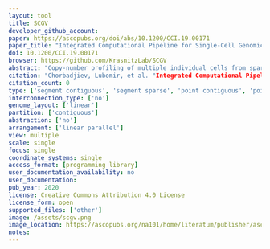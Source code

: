 ```yaml
---
layout: tool 
title: SCGV
developer_github_account: 
paper: https://ascopubs.org/doi/abs/10.1200/CCI.19.00171
paper_title: "Integrated Computational Pipeline for Single-Cell Genomic Profiling"
doi: 10.1200/CCI.19.00171
browser: https://github.com/KrasnitzLab/SCGV
abstract: "Copy-number profiling of multiple individual cells from sparse sequencing may be used to reveal a detailed picture of genomic heterogeneity and clonal organization in a tissue biopsy specimen. We sought to provide a comprehensive computational pipeline for single-cell genomics, to facilitate adoption of this molecular technology for basic and translational research. The pipeline comprises software tools programmed in Python and in R and depends on Bowtie, HISAT2, Matplotlib, and Qt. It is installed and used with Anaconda. Here we describe a complete pipeline for sparse single-cell genomic data, encompassing all steps of single-nucleus DNA copy-number profiling, from raw sequence processing to clonal structure analysis and visualization. For the latter, a specialized graphical user interface termed the single-cell genome viewer (SCGV) is provided. With applications to cancer diagnostics in mind, the SCGV allows for zooming and linkage to the University of California at Santa Cruz Genome Browser from each of the multiple integrated views of single-cell copy-number profiles. The latter can be organized by clonal substructure or by any of the associated metadata such as anatomic location and histologic characterization. , The pipeline is available as open-source software for Linux and OS X. Its modular structure, extensive documentation, and ease of deployment using Anaconda facilitate its adoption by researchers and practitioners of single-cell genomics. With open-source availability and Massachusetts Institute of Technology licensing, it provides a basis for additional development by the cancer bioinformatics community."
citation: "Chorbadjiev, Lubomir, et al. "Integrated Computational Pipeline for Single-Cell Genomic Profiling." JCO Clinical Cancer Informatics 4 (2020): 464-471."
citation_count: 0
type: ['segment contiguous', 'segment sparse', 'point contiguous', 'point sparse']
interconnection_type: ['no']
genome_layout: ['linear']
partition: ['contiguous']
abstraction: ['no']
arrangement: ['linear parallel']
view: multiple
scale: single
focus: single
coordinate_systems: single
access_format: [programming library]
user_documentation_availability: no
user_documentation: 
pub_year: 2020
license: Creative Commons Attribution 4.0 License
license_form: open
supported_files: ['other']
image: /assets/scgv.png
image_location: https://ascopubs.org/na101/home/literatum/publisher/asco/journals/content/cci/2020/cci.2020.4/cci.19.00171/20200519/images/large/cci.19.00171f3.jpeg
notes: 
---
```

